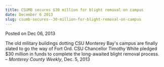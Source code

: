 ```yaml
---
title: CSUMB secures $30 million for blight removal on campus
date: December 6 2013
slug: csumb-secures--30-million-for-blight-removal-on-campus
---
```





<span class="date">Posted on Dec 06, 2013    </span>
<p>The old military buildings dotting CSU Monterey Bay&apos;s campus are
finally slated to go the way of Fort Ord. CSU Chancellor Timothy
White pledged $30 million in funds to complete the long-awaited
blight removal process.<br>
&#x2013; <em>Monterey County Weekly</em>, Dec. 5, 2013</br></p>





